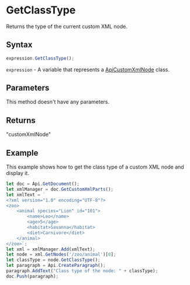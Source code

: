 # GetClassType

Returns the type of the current custom XML node.

## Syntax

```javascript
expression.GetClassType();
```

`expression` - A variable that represents a [ApiCustomXmlNode](../ApiCustomXmlNode.md) class.

## Parameters

This method doesn't have any parameters.

## Returns

"customXmlNode"

## Example

This example shows how to get the class type of a custom XML node and display it.

```javascript editor-docx
let doc = Api.GetDocument();
let xmlManager = doc.GetCustomXmlParts();
let xmlText = `
<?xml version="1.0" encoding="UTF-8"?>
<zoo>
    <animal species="Lion" id="101">
        <name>Leo</name>
        <age>5</age>
        <habitat>Savanna</habitat>
        <diet>Carnivore</diet>
    </animal>
</zoo>`;
let xml = xmlManager.Add(xmlText);
let node = xml.GetNodes('/zoo/animal')[0];
let classType = node.GetClassType();
let paragraph = Api.CreateParagraph();
paragraph.AddText("Class type of the node: " + classType);
doc.Push(paragraph);
```

